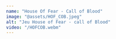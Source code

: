 ```yaml
---
name: "House Of Fear - Call of Blood"
image: "@assets/HOF_COB.jpeg"
alt: "Jeu House of Fear - call of Blood"
video: "/HOFCOB.webm"
---
```

